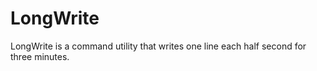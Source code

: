 # LongWrite

LongWrite is a command utility that writes one line each half second for three minutes.
